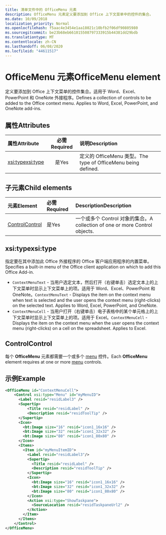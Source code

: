 ```yaml
---
title: 清单文件中的 OfficeMenu 元素
description: OfficeMenu 元素定义要添加到 Office 上下文菜单中的控件的集合。
ms.date: 10/09/2018
localization_priority: Normal
ms.openlocfilehash: f5aac4e3454e1aa18021c10bfb2f06df90805980
ms.sourcegitcommit: be23b68eb661015508797333915b44381dd29bdb
ms.translationtype: MT
ms.contentlocale: zh-CN
ms.lasthandoff: 06/08/2020
ms.locfileid: "44611517"
---
```

# <a name="officemenu-element"></a><span data-ttu-id="9bc03-103">OfficeMenu 元素</span><span class="sxs-lookup"><span data-stu-id="9bc03-103">OfficeMenu element</span></span>

<span data-ttu-id="9bc03-p101">定义要添加到 Office 上下文菜单的控件集合。适用于 Word、Excel、PowerPoint 和 OneNote 外接程序。</span><span class="sxs-lookup"><span data-stu-id="9bc03-p101">Defines a collection of controls to be added to the Office context menu. Applies to Word, Excel, PowerPoint, and OneNote add-ins.</span></span>

## <a name="attributes"></a><span data-ttu-id="9bc03-106">属性</span><span class="sxs-lookup"><span data-stu-id="9bc03-106">Attributes</span></span>

| <span data-ttu-id="9bc03-107">属性</span><span class="sxs-lookup"><span data-stu-id="9bc03-107">Attribute</span></span>            | <span data-ttu-id="9bc03-108">必需</span><span class="sxs-lookup"><span data-stu-id="9bc03-108">Required</span></span> | <span data-ttu-id="9bc03-109">说明</span><span class="sxs-lookup"><span data-stu-id="9bc03-109">Description</span></span>                          |
|:---------------------|:--------:|:-------------------------------------|
| [<span data-ttu-id="9bc03-110">xsi:type</span><span class="sxs-lookup"><span data-stu-id="9bc03-110">xsi:type</span></span>](#xsitype) | <span data-ttu-id="9bc03-111">是</span><span class="sxs-lookup"><span data-stu-id="9bc03-111">Yes</span></span>      | <span data-ttu-id="9bc03-112">定义的 OfficeMenu 类型。</span><span class="sxs-lookup"><span data-stu-id="9bc03-112">The type of OfficeMenu being defined.</span></span>|

## <a name="child-elements"></a><span data-ttu-id="9bc03-113">子元素</span><span class="sxs-lookup"><span data-stu-id="9bc03-113">Child elements</span></span>

|  <span data-ttu-id="9bc03-114">元素</span><span class="sxs-lookup"><span data-stu-id="9bc03-114">Element</span></span> |  <span data-ttu-id="9bc03-115">必需</span><span class="sxs-lookup"><span data-stu-id="9bc03-115">Required</span></span>  |  <span data-ttu-id="9bc03-116">Description</span><span class="sxs-lookup"><span data-stu-id="9bc03-116">Description</span></span>  |
|:-----|:-----|:-----|
|  [<span data-ttu-id="9bc03-117">Control</span><span class="sxs-lookup"><span data-stu-id="9bc03-117">Control</span></span>](#control)    | <span data-ttu-id="9bc03-118">是</span><span class="sxs-lookup"><span data-stu-id="9bc03-118">Yes</span></span> |  <span data-ttu-id="9bc03-119">一个或多个 Control 对象的集合。</span><span class="sxs-lookup"><span data-stu-id="9bc03-119">A collection of one or more Control objects.</span></span>  |

## <a name="xsitype"></a><span data-ttu-id="9bc03-120">xsi:type</span><span class="sxs-lookup"><span data-stu-id="9bc03-120">xsi:type</span></span>

<span data-ttu-id="9bc03-121">指定要在其中添加此 Office 外接程序的 Office 客户端应用程序的内置菜单。</span><span class="sxs-lookup"><span data-stu-id="9bc03-121">Specifies a built-in menu of the Office client application on which to add this Office Add-in.</span></span>

- <span data-ttu-id="9bc03-p102">`ContextMenuText` -  当用户选定文本，然后打开（右键单击）选定文本上的上下文菜单时显示上下文菜单上的项。适用于 Word、Excel、PowerPoint 和 OneNote。</span><span class="sxs-lookup"><span data-stu-id="9bc03-p102">`ContextMenuText` -  Displays the item on the context menu when text is selected and the user opens the context menu (right-clicks) on the selected text. Applies to Word, Excel, PowerPoint, and OneNote.</span></span>
- <span data-ttu-id="9bc03-p103">`ContextMenuCell` -  当用户打开（右键单击）电子表格中的某个单元格上的上下文菜单时显示上下文菜单上的项。适用于 Excel。</span><span class="sxs-lookup"><span data-stu-id="9bc03-p103">`ContextMenuCell` -  Displays the item on the context menu when the user opens the context menu (right-clicks) on a cell on the spreadsheet. Applies to Excel.</span></span> 

## <a name="control"></a><span data-ttu-id="9bc03-126">Control</span><span class="sxs-lookup"><span data-stu-id="9bc03-126">Control</span></span>

<span data-ttu-id="9bc03-127">每个 **OfficeMenu** 元素都需要一个或多个 [menu](control.md#menu-dropdown-button-controls) 控件。</span><span class="sxs-lookup"><span data-stu-id="9bc03-127">Each **OfficeMenu** element requires at one or more [menu](control.md#menu-dropdown-button-controls) controls.</span></span> 

## <a name="example"></a><span data-ttu-id="9bc03-128">示例</span><span class="sxs-lookup"><span data-stu-id="9bc03-128">Example</span></span>

```xml
<OfficeMenu id="ContextMenuCell">
    <Control xsi:type="Menu" id="myMenuID">
      <Label resid="residLabel3" />
      <Supertip>
          <Title resid="residLabel" />
          <Description resid="residToolTip" />
      </Supertip>   
      <Icon>
        <bt:Image size="16" resid="icon1_16x16" />
        <bt:Image size="32" resid="icon1_32x32" />
        <bt:Image size="80" resid="icon1_80x80" />
      </Icon>    
      <Items>
        <Item id="myMenuItemID">
          <Label resid="residLabel3"/>
          <Supertip>
            <Title resid="residLabel" />
            <Description resid="residToolTip" />
          </Supertip>
          <Icon>
            <bt:Image size="16" resid="icon1_16x16" />
            <bt:Image size="32" resid="icon1_32x32" />
            <bt:Image size="80" resid="icon1_80x80" />
          </Icon>    
          <Action xsi:type="ShowTaskpane">
            <SourceLocation resid="residTaskpaneUrl2" />    
          </Action>    
        </Item>
      </Items>
    </Control>   
</OfficeMenu>
```
